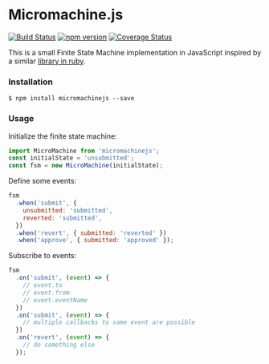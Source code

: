 # Micromachine.js

[![Build Status](https://travis-ci.org/aomran/micromachinejs.svg?branch=master)](https://travis-ci.org/aomran/micromachinejs)
[![npm version](https://badge.fury.io/js/micromachinejs.svg)](https://badge.fury.io/js/micromachinejs)
[![Coverage Status](https://coveralls.io/repos/github/aomran/micromachinejs/badge.svg)](https://coveralls.io/github/aomran/micromachinejs)

This is a small Finite State Machine implementation in JavaScript inspired by a similar [library in ruby](https://github.com/soveran/micromachine).

### Installation

```
$ npm install micromachinejs --save
```

### Usage

Initialize the finite state machine:

```javascript
import MicroMachine from 'micromachinejs';
const initialState = 'unsubmitted';
const fsm = new MicroMachine(initialState);
```

Define some events:

```javascript
fsm
  .when('submit', {
    unsubmitted: 'submitted',
    reverted: 'submitted',
  })
  .when('revert', { submitted: 'reverted' })
  .when('approve', { submitted: 'approved' });
```

Subscribe to events:

```javascript
fsm
  .on('submit', (event) => {
    // event.to
    // event.from
    // event.eventName
  })
  .on('submit', (event) => {
    // multiple callbacks to same event are possible
  })
  .on('revert', (event) => {
    // do something else
  });
```

